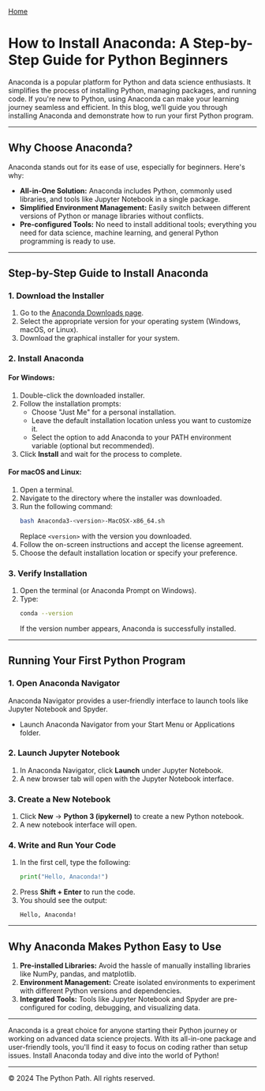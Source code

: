[Home](/) 

# How to Install Anaconda: A Step-by-Step Guide for Python Beginners  

Anaconda is a popular platform for Python and data science enthusiasts. It simplifies the process of installing Python, managing packages, and running code. If you're new to Python, using Anaconda can make your learning journey seamless and efficient. In this blog, we’ll guide you through installing Anaconda and demonstrate how to run your first Python program.  

---

## Why Choose Anaconda?  

Anaconda stands out for its ease of use, especially for beginners. Here's why:  
- **All-in-One Solution:** Anaconda includes Python, commonly used libraries, and tools like Jupyter Notebook in a single package.  
- **Simplified Environment Management:** Easily switch between different versions of Python or manage libraries without conflicts.  
- **Pre-configured Tools:** No need to install additional tools; everything you need for data science, machine learning, and general Python programming is ready to use.  

---

## Step-by-Step Guide to Install Anaconda  

### 1. **Download the Installer**  
1. Go to the [Anaconda Downloads page](https://www.anaconda.com/products/distribution).  
2. Select the appropriate version for your operating system (Windows, macOS, or Linux).  
3. Download the graphical installer for your system.  

### 2. **Install Anaconda**  
#### For Windows:  
1. Double-click the downloaded installer.  
2. Follow the installation prompts:  
   - Choose "Just Me" for a personal installation.  
   - Leave the default installation location unless you want to customize it.  
   - Select the option to add Anaconda to your PATH environment variable (optional but recommended).  
3. Click **Install** and wait for the process to complete.  

#### For macOS and Linux:  
1. Open a terminal.  
2. Navigate to the directory where the installer was downloaded.  
3. Run the following command:  
   ```bash  
   bash Anaconda3-<version>-MacOSX-x86_64.sh  
   ```  
   Replace `<version>` with the version you downloaded.  
4. Follow the on-screen instructions and accept the license agreement.  
5. Choose the default installation location or specify your preference.  

### 3. **Verify Installation**  
1. Open the terminal (or Anaconda Prompt on Windows).  
2. Type:  
   ```bash  
   conda --version  
   ```  
   If the version number appears, Anaconda is successfully installed.  

---

## Running Your First Python Program  

### 1. **Open Anaconda Navigator**  
Anaconda Navigator provides a user-friendly interface to launch tools like Jupyter Notebook and Spyder.  
- Launch Anaconda Navigator from your Start Menu or Applications folder.  

### 2. **Launch Jupyter Notebook**  
1. In Anaconda Navigator, click **Launch** under Jupyter Notebook.  
2. A new browser tab will open with the Jupyter Notebook interface.  

### 3. **Create a New Notebook**  
1. Click **New** → **Python 3 (ipykernel)** to create a new Python notebook.  
2. A new notebook interface will open.  

### 4. **Write and Run Your Code**  
1. In the first cell, type the following:  
   ```python  
   print("Hello, Anaconda!")  
   ```  
2. Press **Shift + Enter** to run the code.  
3. You should see the output:  
   ```
   Hello, Anaconda!  
   ```  

---

## Why Anaconda Makes Python Easy to Use  

1. **Pre-installed Libraries:** Avoid the hassle of manually installing libraries like NumPy, pandas, and matplotlib.  
2. **Environment Management:** Create isolated environments to experiment with different Python versions and dependencies.  
3. **Integrated Tools:** Tools like Jupyter Notebook and Spyder are pre-configured for coding, debugging, and visualizing data.  

---

Anaconda is a great choice for anyone starting their Python journey or working on advanced data science projects. With its all-in-one package and user-friendly tools, you'll find it easy to focus on coding rather than setup issues. Install Anaconda today and dive into the world of Python!  

---

© 2024 The Python Path. All rights reserved.